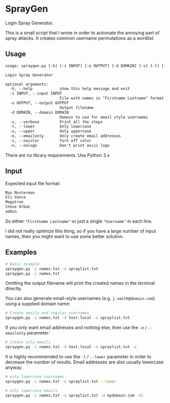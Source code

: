 # SprayGen

Login Spray Generator. 

This is a small script that I wrote in order to automate the annoying part of spray attacks. It creates common username permutations as a wordlist.

## Usage

```default
usage: spraygen.py [-h] [-i INPUT] [-o OUTPUT] [-d DOMAIN] [-v] [-l] [-u] [-e] [-c] [-n]

Login Spray Generator

optional arguments:
  -h, --help            show this help message and exit
  -i INPUT, --input INPUT
                        File with names in "Firstname Lastname" format in each line. Single name is allowed as well.
  -o OUTPUT, --output OUTPUT
                        Output filename
  -d DOMAIN, --domain DOMAIN
                        Domain to use for email style usernames
  -v, --verbose         Print all the steps
  -l, --lower           Only lowercase
  -u, --upper           Only uppercase
  -e, --emailonly       Only create email addresses
  -c, --nocolor         Turn off color
  -n, --nologo          Don't print ascii logo

```

There are no library requirements. Use Python 3.x

## Input

Expected input file format:

```default
Max Musterman
Eli Vance
Megatron
Steve Urban
admin
```

So either `"Firstname Lastname"` or just a single `"Username"` in each line.

I did not really optimize this thing, so if you have a large number of input names, then you might want to use some better solution.

## Examples

```bash
# Basic example
spraygen.py -i names.txt -o spraylist.txt
spraygen.py -i names.txt
```
Omitting the output filename will print the created names in the terminal directly.

You can also generate email-style usernames (e.g. `j.smith@domain.com`) using a supplied domain name:

```bash
# Create emails and regular usernames
spraygen.py -i names.txt -d test.local -o spraylist.txt
```

If you only want email addresses and nothing else, then use the `-e` / `--emailonly` parameter:

```bash
# Create only emails
spraygen.py -i names.txt -d test.local -o spraylist.txt -e
```

It is highly recommended to use the `-l` / `--lower` parameter in order to decrease the number of results. Email addresses are also usually lowercase anyway.

```bash
# only lowercase usernames
spraygen.py -i names.txt -o spraylist.txt --lower

# only lowercase emails
spraygen.py -i names.txt -o spraylist.txt -d mydomain.com -el
```